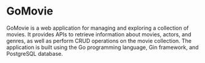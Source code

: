 # GoMovie

GoMovie is a web application for managing and exploring a collection of movies. It provides APIs to retrieve information about movies, actors, and genres, as well as perform CRUD operations on the movie collection. 
The application is built using the Go programming language, Gin framework, and PostgreSQL database.
